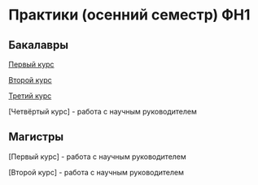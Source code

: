 # Практики (осенний семестр) ФН1

## Бакалавры

[Первый курс](https://github.com/olekravchenko/bmstu_fs1_practices/tree/main/bach_1grade/fall)

[Второй курс](https://github.com/olekravchenko/bmstu_fs1_practices/tree/main/bach_2grade/fall/problem)

[Третий курс](https://github.com/olekravchenko/bmstu_fs1_practices/tree/main/bach_3grade/fall/problem)

[Четвёртый курс] - работа с научным руководителем


## Магистры
[Первый курс] - работа с научным руководителем

[Второй курс] - работа с научным руководителем
